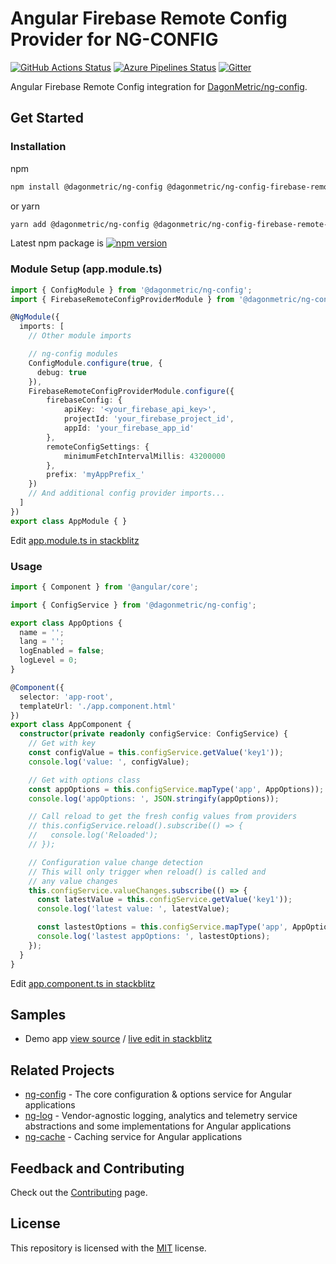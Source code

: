 # Angular Firebase Remote Config Provider for NG-CONFIG

[![GitHub Actions Status](https://github.com/DagonMetric/ng-config-firebase-remote-config/workflows/Main%20Workflow/badge.svg)](https://github.com/DagonMetric/ng-config-firebase-remote-config/actions)
[![Azure Pipelines Status](https://dev.azure.com/DagonMetric/ng-config/_apis/build/status/DagonMetric.ng-config-firebase-remote-config?branchName=master)](https://dev.azure.com/DagonMetric/ng-config/_build?definitionId=18)
[![Gitter](https://badges.gitter.im/DagonMetric/general.svg)](https://gitter.im/DagonMetric/general?utm_source=badge&utm_medium=badge&utm_campaign=pr-badge)

Angular Firebase Remote Config integration for [DagonMetric/ng-config](https://github.com/DagonMetric/ng-config).

## Get Started

### Installation

npm

```bash
npm install @dagonmetric/ng-config @dagonmetric/ng-config-firebase-remote-config
```

or yarn

```bash
yarn add @dagonmetric/ng-config @dagonmetric/ng-config-firebase-remote-config
```

Latest npm package is [![npm version](https://img.shields.io/npm/v/@dagonmetric/ng-config-firebase-remote-config.svg)](https://www.npmjs.com/package/@dagonmetric/ng-config-firebase-remote-config)

### Module Setup (app.module.ts)

```typescript
import { ConfigModule } from '@dagonmetric/ng-config';
import { FirebaseRemoteConfigProviderModule } from '@dagonmetric/ng-config-firebase-remote-config';

@NgModule({
  imports: [
    // Other module imports

    // ng-config modules
    ConfigModule.configure(true, {
      debug: true
    }),
    FirebaseRemoteConfigProviderModule.configure({
        firebaseConfig: {
            apiKey: '<your_firebase_api_key>',
            projectId: 'your_firebase_project_id',
            appId: 'your_firebase_app_id'
        },
        remoteConfigSettings: {
            minimumFetchIntervalMillis: 43200000
        },
        prefix: 'myAppPrefix_'
    })
    // And additional config provider imports...
  ]
})
export class AppModule { }
```

Edit [app.module.ts in stackblitz](https://stackblitz.com/github/dagonmetric/ng-config-firebase-remote-config/tree/master/samples/demo-app?file=src%2Fapp%2Fapp.module.ts)

### Usage

```typescript
import { Component } from '@angular/core';

import { ConfigService } from '@dagonmetric/ng-config';

export class AppOptions {
  name = '';
  lang = '';
  logEnabled = false;
  logLevel = 0;
}

@Component({
  selector: 'app-root',
  templateUrl: './app.component.html'
})
export class AppComponent {
  constructor(private readonly configService: ConfigService) {
    // Get with key
    const configValue = this.configService.getValue('key1'));
    console.log('value: ', configValue);

    // Get with options class
    const appOptions = this.configService.mapType('app', AppOptions));
    console.log('appOptions: ', JSON.stringify(appOptions));

    // Call reload to get the fresh config values from providers
    // this.configService.reload().subscribe(() => {
    //   console.log('Reloaded');
    // });

    // Configuration value change detection
    // This will only trigger when reload() is called and
    // any value changes
    this.configService.valueChanges.subscribe(() => {
      const latestValue = this.configService.getValue('key1'));
      console.log('latest value: ', latestValue);

      const lastestOptions = this.configService.mapType('app', AppOptions));
      console.log('lastest appOptions: ', lastestOptions);
    });
  }
}
```

Edit [app.component.ts in stackblitz](https://stackblitz.com/github/dagonmetric/ng-config-firebase-remote-config/tree/master/samples/demo-app?file=src%2Fapp%2Fapp.component.ts)

## Samples

* Demo app [view source](https://github.com/DagonMetric/ng-config-firebase-remote-config/tree/master/samples/demo-app) / [live edit in stackblitz](https://stackblitz.com/github/dagonmetric/ng-config-firebase-remote-config/tree/master/samples/demo-app)

## Related Projects

* [ng-config](https://github.com/DagonMetric/ng-config) - The core configuration & options service for Angular applications
* [ng-log](https://github.com/DagonMetric/ng-log) - Vendor-agnostic logging, analytics and telemetry service abstractions and some implementations for Angular applications
* [ng-cache](https://github.com/DagonMetric/ng-cache) - Caching service for Angular applications

## Feedback and Contributing

Check out the [Contributing](https://github.com/DagonMetric/ng-config-firebase-remote-config/blob/master/CONTRIBUTING.md) page.

## License

This repository is licensed with the [MIT](https://github.com/DagonMetric/ng-config-firebase-remote-config/blob/master/LICENSE) license.
